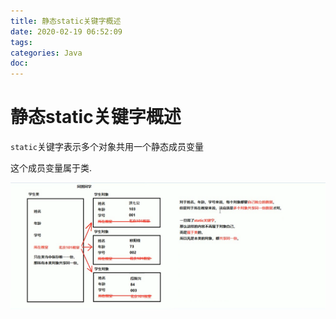 ```yaml
---
title: 静态static关键字概述
date: 2020-02-19 06:52:09
tags:
categories: Java
doc:
---
```


#  静态static关键字概述

`static`关键字表示多个对象共用一个静态成员变量

这个成员变量属于类.



<img src="/images/javawz/1582066345955-1582066358483.png" width="1350" />

